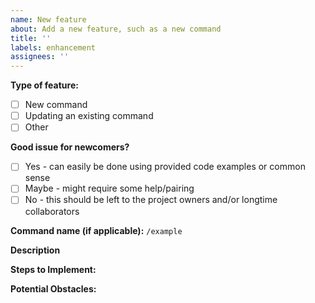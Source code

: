 ```yaml
---
name: New feature
about: Add a new feature, such as a new command
title: ''
labels: enhancement
assignees: ''
---
```


**Type of feature:**

<!-- (Change [ ] to [x] to check the box) -->

- [ ] New command
- [ ] Updating an existing command
- [ ] Other

**Good issue for newcomers?**

- [ ] Yes - can easily be done using provided code examples or common sense
- [ ] Maybe - might require some help/pairing
- [ ] No - this should be left to the project owners and/or longtime collaborators

**Command name (if applicable):**
`/example`

**Description**

<!-- Describe the feature in step-by-step detail -->

**Steps to Implement:**

<!-- Where will this code be written? What techniques should we use? Are there code examples we can look at for inspiration? -->

**Potential Obstacles:**

<!-- If there's anything the assignee should be aware of when working on this, write it here -->
